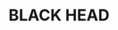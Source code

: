 ---
lastmod: '2025-04-06T06:05:20+00:00'
latitude: -31.899311
layout: suburb
longitude: 152.503209
postcode: '2430'
state: NSW
title: BLACK HEAD
url: /nsw/black-head/
---